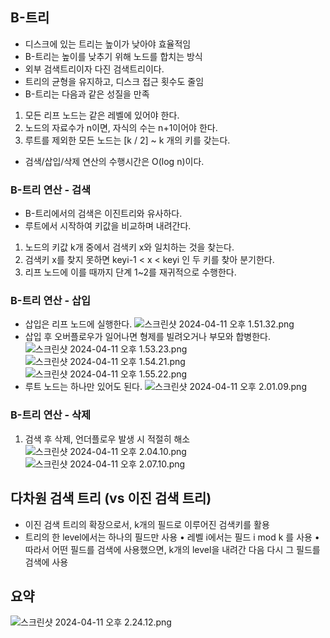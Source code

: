 ## B-트리
* 디스크에 있는 트리는 높이가 낮아야 효율적임
* B-트리는 높이를 낮추기 위해 노드를 합치는 방식
* 외부 검색트리이자 다진 검색트리이다.
* 트리의 균형을 유지하고, 디스크 접근 횟수도 줄임
* B-트리는 다음과 같은 성질을 만족

1. 모든 리프 노드는 같은 레벨에 있어야 한다.
2. 노드의 자료수가 n이면, 자식의 수는 n+1이어야 한다.
3. 루트를 제외한 모든 노드는 [k / 2] ~ k 개의 키를 갖는다.

* 검색/삽입/삭제 연산의 수행시간은 O(log n)이다.

### B-트리 연산 - 검색
* B-트리에서의 검색은 이진트리와 유사하다.
* 루트에서 시작하여 키값을 비교하며 내려간다.
1. 노드의 키값 k개 중에서 검색키 x와 일치하는 것을 찾는다.
2. 검색키 x를 찾지 못하면 keyi-1 < x < keyi 인 두 키를 찾아 분기한다.
3. 리프 노드에 이를 때까지 단계 1~2를 재귀적으로 수행한다.

### B-트리 연산 - 삽입
* 삽입은 리프 노드에 실행한다.
![스크린샷 2024-04-11 오후 1.51.32.png](..%2F..%2F..%2F..%2F..%2Fvar%2Ffolders%2Fr5%2Fvfj4fjq91pn31kx4cdrlm6s40000gn%2FT%2FTemporaryItems%2FNSIRD_screencaptureui_UDHxTp%2F%EC%8A%A4%ED%81%AC%EB%A6%B0%EC%83%B7%202024-04-11%20%EC%98%A4%ED%9B%84%201.51.32.png)
* 삽입 후 오버플로우가 일어나면 형제를 빌려오거나 부모와 합병한다.
![스크린샷 2024-04-11 오후 1.53.23.png](..%2F..%2F..%2F..%2F..%2Fvar%2Ffolders%2Fr5%2Fvfj4fjq91pn31kx4cdrlm6s40000gn%2FT%2FTemporaryItems%2FNSIRD_screencaptureui_rDMSDD%2F%EC%8A%A4%ED%81%AC%EB%A6%B0%EC%83%B7%202024-04-11%20%EC%98%A4%ED%9B%84%201.53.23.png)
![스크린샷 2024-04-11 오후 1.54.21.png](..%2F..%2F..%2F..%2F..%2Fvar%2Ffolders%2Fr5%2Fvfj4fjq91pn31kx4cdrlm6s40000gn%2FT%2FTemporaryItems%2FNSIRD_screencaptureui_omrWuB%2F%EC%8A%A4%ED%81%AC%EB%A6%B0%EC%83%B7%202024-04-11%20%EC%98%A4%ED%9B%84%201.54.21.png)
![스크린샷 2024-04-11 오후 1.55.22.png](..%2F..%2F..%2F..%2F..%2Fvar%2Ffolders%2Fr5%2Fvfj4fjq91pn31kx4cdrlm6s40000gn%2FT%2FTemporaryItems%2FNSIRD_screencaptureui_yVks6Q%2F%EC%8A%A4%ED%81%AC%EB%A6%B0%EC%83%B7%202024-04-11%20%EC%98%A4%ED%9B%84%201.55.22.png)
* 루트 노드는 하나만 있어도 된다.
![스크린샷 2024-04-11 오후 2.01.09.png](..%2F..%2F..%2F..%2F..%2Fvar%2Ffolders%2Fr5%2Fvfj4fjq91pn31kx4cdrlm6s40000gn%2FT%2FTemporaryItems%2FNSIRD_screencaptureui_ioDTW0%2F%EC%8A%A4%ED%81%AC%EB%A6%B0%EC%83%B7%202024-04-11%20%EC%98%A4%ED%9B%84%202.01.09.png)


### B-트리 연산 - 삭제
1. 검색 후 삭제, 언더플로우 발생 시 적절히 해소
![스크린샷 2024-04-11 오후 2.04.10.png](..%2F..%2F..%2F..%2F..%2Fvar%2Ffolders%2Fr5%2Fvfj4fjq91pn31kx4cdrlm6s40000gn%2FT%2FTemporaryItems%2FNSIRD_screencaptureui_PhKzi7%2F%EC%8A%A4%ED%81%AC%EB%A6%B0%EC%83%B7%202024-04-11%20%EC%98%A4%ED%9B%84%202.04.10.png)
![스크린샷 2024-04-11 오후 2.07.10.png](..%2F..%2F..%2F..%2F..%2Fvar%2Ffolders%2Fr5%2Fvfj4fjq91pn31kx4cdrlm6s40000gn%2FT%2FTemporaryItems%2FNSIRD_screencaptureui_usdy14%2F%EC%8A%A4%ED%81%AC%EB%A6%B0%EC%83%B7%202024-04-11%20%EC%98%A4%ED%9B%84%202.07.10.png)

   
## 다차원 검색 트리 (vs 이진 검색 트리)
* 이진 검색 트리의 확장으로서, k개의 필드로 이루어진 검색키를 활용
* 트리의 한 level에서는 하나의 필드만 사용
  • 레벨 i에서는 필드 i mod k 를 사용
  • 따라서 어떤 필드를 검색에 사용했으면, k개의 level을 내려간 다음 다시 그 필드를 검색에 사용

## 요약
![스크린샷 2024-04-11 오후 2.24.12.png](..%2F..%2F..%2F..%2F..%2Fvar%2Ffolders%2Fr5%2Fvfj4fjq91pn31kx4cdrlm6s40000gn%2FT%2FTemporaryItems%2FNSIRD_screencaptureui_k4DdXa%2F%EC%8A%A4%ED%81%AC%EB%A6%B0%EC%83%B7%202024-04-11%20%EC%98%A4%ED%9B%84%202.24.12.png)